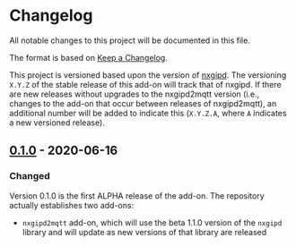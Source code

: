 # Changelog
All notable changes to this project will be documented in this file.

The format is based on [Keep a Changelog](http://keepachangelog.com/en/1.0.0/).

This project is versioned based upon the version of [nxgipd](https://github.com/tjko/nxgipd). The versioning `X.Y.Z` of the stable release of this add-on will track that of nxgipd. If there are new releases without upgrades to the nxgipd2mqtt version (i.e., changes to the add-on that occur between releases of nxgipd2mqtt), an additional number will be added to indicate this (`X.Y.Z.A`, where `A` indicates a new versioned release).


## [0.1.0](https://github.com/orjvr/hassio-nxgipd2mqtt/releases/tag/v0.1.0) - 2020-06-16
### Changed
Version 0.1.0 is the first ALPHA release of the add-on. The repository actually establishes two add-ons:
- `nxgipd2mqtt` add-on, which will use the beta 1.1.0 version of the `nxgipd` library and will update as new versions of that library are released
